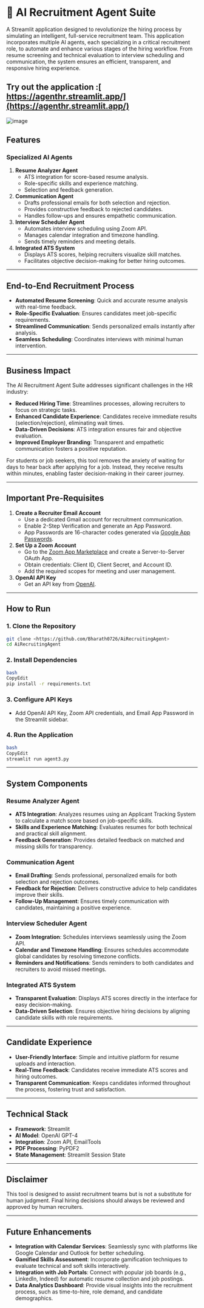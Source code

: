 # 💼 AI Recruitment Agent Suite

A Streamlit application designed to revolutionize the hiring process by simulating an intelligent, full-service recruitment team. This application incorporates multiple AI agents, each specializing in a critical recruitment role, to automate and enhance various stages of the hiring workflow. From resume screening and technical evaluation to interview scheduling and communication, the system ensures an efficient, transparent, and responsive hiring experience.

Try out the application :[ https://agenthr.streamlit.app/](https://agenthr.streamlit.app/)
---

![image](https://github.com/user-attachments/assets/2c754bce-3cc7-42cb-b988-70780eb7d7d7)



## **Features**

### **Specialized AI Agents**

1. **Resume Analyzer Agent**
    - ATS integration for score-based resume analysis.
    - Role-specific skills and experience matching.
    - Selection and feedback generation.
2. **Communication Agent**
    - Drafts professional emails for both selection and rejection.
    - Provides constructive feedback to rejected candidates.
    - Handles follow-ups and ensures empathetic communication.
3. **Interview Scheduler Agent**
    - Automates interview scheduling using Zoom API.
    - Manages calendar integration and timezone handling.
    - Sends timely reminders and meeting details.
4. **Integrated ATS System**
    - Displays ATS scores, helping recruiters visualize skill matches.
    - Facilitates objective decision-making for better hiring outcomes.

---

## **End-to-End Recruitment Process**

- **Automated Resume Screening**: Quick and accurate resume analysis with real-time feedback.
- **Role-Specific Evaluation**: Ensures candidates meet job-specific requirements.
- **Streamlined Communication**: Sends personalized emails instantly after analysis.
- **Seamless Scheduling**: Coordinates interviews with minimal human intervention.

---

## **Business Impact**

The AI Recruitment Agent Suite addresses significant challenges in the HR industry:

- **Reduced Hiring Time**: Streamlines processes, allowing recruiters to focus on strategic tasks.
- **Enhanced Candidate Experience**: Candidates receive immediate results (selection/rejection), eliminating wait times.
- **Data-Driven Decisions**: ATS integration ensures fair and objective evaluation.
- **Improved Employer Branding**: Transparent and empathetic communication fosters a positive reputation.

For students or job seekers, this tool removes the anxiety of waiting for days to hear back after applying for a job. Instead, they receive results within minutes, enabling faster decision-making in their career journey.

---

## **Important Pre-Requisites**

1. **Create a Recruiter Email Account**
    - Use a dedicated Gmail account for recruitment communication.
    - Enable 2-Step Verification and generate an App Password.
    - App Passwords are 16-character codes generated via [Google App Passwords](https://support.google.com/accounts/answer/185833?hl=en).
2. **Set Up a Zoom Account**
    - Go to the [Zoom App Marketplace](https://marketplace.zoom.us/) and create a Server-to-Server OAuth App.
    - Obtain credentials: Client ID, Client Secret, and Account ID.
    - Add the required scopes for meeting and user management.
3. **OpenAI API Key**
    - Get an API key from [OpenAI](https://platform.openai.com/signup/).

---

## **How to Run**

### **1. Clone the Repository**

```bash
git clone <https://github.com/Bharath0726/AiRecruitingAgent>
cd AiRecruitingAgent
```

### **2. Install Dependencies**

```bash
bash
CopyEdit
pip install -r requirements.txt

```

### **3. Configure API Keys**

- Add OpenAI API Key, Zoom API credentials, and Email App Password in the Streamlit sidebar.

### **4. Run the Application**

```bash
bash
CopyEdit
streamlit run agent3.py

```

---

## **System Components**

### **Resume Analyzer Agent**

- **ATS Integration**: Analyzes resumes using an Applicant Tracking System to calculate a match score based on job-specific skills.
- **Skills and Experience Matching**: Evaluates resumes for both technical and practical skill alignment.
- **Feedback Generation**: Provides detailed feedback on matched and missing skills for transparency.

### **Communication Agent**

- **Email Drafting**: Sends professional, personalized emails for both selection and rejection outcomes.
- **Feedback for Rejection**: Delivers constructive advice to help candidates improve their skills.
- **Follow-Up Management**: Ensures timely communication with candidates, maintaining a positive experience.

### **Interview Scheduler Agent**

- **Zoom Integration**: Schedules interviews seamlessly using the Zoom API.
- **Calendar and Timezone Handling**: Ensures schedules accommodate global candidates by resolving timezone conflicts.
- **Reminders and Notifications**: Sends reminders to both candidates and recruiters to avoid missed meetings.

### **Integrated ATS System**

- **Transparent Evaluation**: Displays ATS scores directly in the interface for easy decision-making.
- **Data-Driven Selection**: Ensures objective hiring decisions by aligning candidate skills with role requirements.

---

## **Candidate Experience**

- **User-Friendly Interface**: Simple and intuitive platform for resume uploads and interaction.
- **Real-Time Feedback**: Candidates receive immediate ATS scores and hiring outcomes.
- **Transparent Communication**: Keeps candidates informed throughout the process, fostering trust and satisfaction.

---

## **Technical Stack**

- **Framework**: Streamlit
- **AI Model**: OpenAI GPT-4
- **Integration**: Zoom API, EmailTools
- **PDF Processing**: PyPDF2
- **State Management**: Streamlit Session State

---

## **Disclaimer**

This tool is designed to assist recruitment teams but is not a substitute for human judgment. Final hiring decisions should always be reviewed and approved by human recruiters.

---

## **Future Enhancements**  
- **Integration with Calendar Services**: Seamlessly sync with platforms like Google Calendar and Outlook for better scheduling.  
- **Gamified Skills Assessment**: Incorporate gamification techniques to evaluate technical and soft skills interactively.  
- **Integration with Job Portals**: Connect with popular job boards (e.g., LinkedIn, Indeed) for automatic resume collection and job postings.  
- **Data Analytics Dashboard**: Provide visual insights into the recruitment process, such as time-to-hire, role demand, and candidate demographics.  

